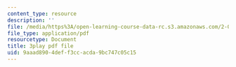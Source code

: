 ```yaml
---
content_type: resource
description: ''
file: /media/https%3A/open-learning-course-data-rc.s3.amazonaws.com/2-003sc-engineering-dynamics-fall-2011/9aaad8904deff3ccacda9bc747c05c15_zNCBDrnT05E.pdf
file_type: application/pdf
resourcetype: Document
title: 3play pdf file
uid: 9aaad890-4def-f3cc-acda-9bc747c05c15
---
```

